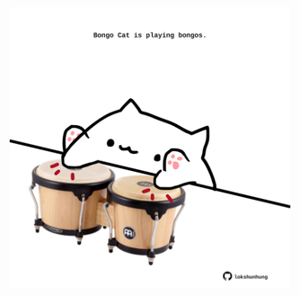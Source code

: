 <!-- built at 11/08/2022, 06:00:57 UTC -->
<p align="center">
  <img width="500" height="500" src="./ReadmeImage.svg">
</p>
